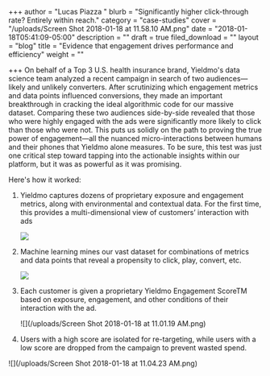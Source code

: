 +++
author = "Lucas Piazza "
blurb = "Significantly higher click-through rate? Entirely within reach."
category = "case-studies"
cover = "/uploads/Screen Shot 2018-01-18 at 11.58.10 AM.png"
date = "2018-01-18T05:41:09-05:00"
description = ""
draft = true
filed_download = ""
layout = "blog"
title = "Evidence that engagement drives performance and efficiency"
weight = ""

+++
On behalf of a Top 3 U.S. health insurance brand, Yieldmo's data science team analyzed a recent campaign in search of two audiences—likely and unlikely converters. After scrutinizing which engagement metrics and data points influenced conversions, they made an important breakthrough in cracking the ideal algorithmic code for our massive dataset. Comparing these two audiences side-by-side revealed that those who were highly engaged with the ads were significantly more likely to click than those who were not. This puts us solidly on the path to proving the true power of engagement—all the nuanced micro-interactions between humans and their phones that Yieldmo alone measures. To be sure, this test was just one critical step toward tapping into the actionable insights within our platform, but it was as powerful as it was promising.

Here's how it worked:

1. Yieldmo captures dozens of proprietary exposure and engagement metrics, along with environmental and contextual data. For the first time, this provides a multi-dimensional view of customers’ interaction with ads

   ![](/uploads/graph1-2.png)
2. Machine learning mines our vast dataset for combinations of metrics and data points that reveal a propensity to click, play, convert, etc.

   ![](/uploads/graph2.png)
3. Each customer is given a proprietary Yieldmo Engagement ScoreTM  based on exposure, engagement, and other conditions of their interaction with the ad.

   ![](/uploads/Screen Shot 2018-01-18 at 11.01.19 AM.png)
4. Users with a high score are isolated for re-targeting, while users with a low score are dropped from the campaign to prevent wasted spend.

![](/uploads/Screen Shot 2018-01-18 at 11.04.23 AM.png)